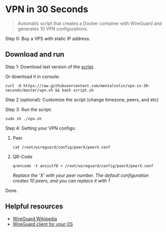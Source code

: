 # VPN in 30 Seconds
>Automatic script that creates a Docker container with WireGuard and generates 10 VPN configurations.

Step 0: Buy a VPS with static IP address.

## Download and run

Step 1: Download last version of the [script](https://raw.githubusercontent.com/mentalsolin/vpn-in-30-seconds/master/vpn.sh).

Or download it in console:
```
curl -O https://raw.githubusercontent.com/mentalsolin/vpn-in-30-seconds/master/vpn.sh && bash script.sh
```

Step 2 (optional): Customize the script (change timezone, peers, and etc)

Step 3: Run the script:
```
sudo sh ./vpn.sh
```

Step 4: Getting your VPN configs:

1. Peer

    ```
    cat /root/wireguard/config/peerX/peerX.conf
    ```

2. QR-Code
    ```
    qrencode -t ansiutf8 < /root/wireguard/config/peerX/peerX.conf
    ```

    *Replace the 'X' with your peer number. The default configuration creates 10 peers, and you can replace it with 1*

Done.

## Helpful resources

- [WireGuard Wikipedia](https://en.wikipedia.org/wiki/WireGuard)
- [WireGuard client for your OS](https://www.wireguard.com/install/)